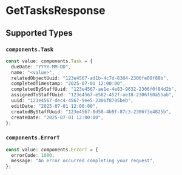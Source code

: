 # GetTasksResponse


## Supported Types

### `components.Task`

```typescript
const value: components.Task = {
  dueDate: "YYYY-MM-DD",
  name: "<value>",
  relatedObjectUuid: "123e4567-ad1b-4c7d-8384-2306fe00f88b",
  completedTimestamp: "2025-07-01 12:00:00",
  completedByStaffUuid: "123e4567-ae1e-4e83-9632-2306f0f84d2b",
  assignedToStaffUuid: "123e4567-e582-452f-ae18-2306f60a55ab",
  uuid: "123e4567-dec4-4567-9ee5-2306f8705beb",
  editDate: "2025-07-01 12:00:00",
  createdByStaffUuid: "123e4567-8d58-4b9f-87c3-2306f3e4825b",
  createDate: "2025-07-01 12:00:00",
};
```

### `components.ErrorT`

```typescript
const value: components.ErrorT = {
  errorCode: 1000,
  message: "An error occurred completing your request",
};
```

